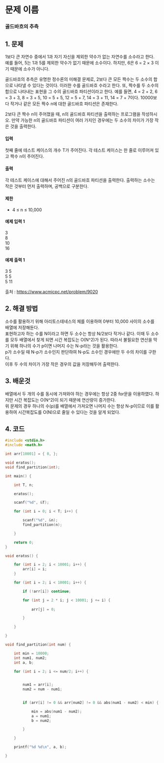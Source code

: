 # 문제 이름
### 골드바흐의 추측

## 1. 문제

1보다 큰 자연수 중에서 1과 자기 자신을 제외한 약수가 없는 자연수를 소수라고 한다. 예를 들어, 5는 1과 5를 제외한 약수가 없기 때문에 소수이다. 하지만, 6은 6 = 2 × 3 이기 때문에 소수가 아니다.

골드바흐의 추측은 유명한 정수론의 미해결 문제로, 2보다 큰 모든 짝수는 두 소수의 합으로 나타낼 수 있다는 것이다. 이러한 수를 골드바흐 수라고 한다. 또, 짝수를 두 소수의 합으로 나타내는 표현을 그 수의 골드바흐 파티션이라고 한다. 예를 들면, 4 = 2 + 2, 6 = 3 + 3, 8 = 3 + 5, 10 = 5 + 5, 12 = 5 + 7, 14 = 3 + 11, 14 = 7 + 7이다. 10000보다 작거나 같은 모든 짝수 n에 대한 골드바흐 파티션은 존재한다.

2보다 큰 짝수 n이 주어졌을 때, n의 골드바흐 파티션을 출력하는 프로그램을 작성하시오. 만약 가능한 n의 골드바흐 파티션이 여러 가지인 경우에는 두 소수의 차이가 가장 작은 것을 출력한다.

#### 입력
첫째 줄에 테스트 케이스의 개수 T가 주어진다. 각 테스트 케이스는 한 줄로 이루어져 있고 짝수 n이 주어진다.


#### 출력
각 테스트 케이스에 대해서 주어진 n의 골드바흐 파티션을 출력한다. 출력하는 소수는 작은 것부터 먼저 출력하며, 공백으로 구분한다.

#### 제한
-  4 ≤ n ≤ 10,000
#### 예제 입력 1
3</br>
8</br>
10</br>
16</br>

#### 예제 출력 1
3 5</br>
5 5</br>
5 11</br>

출처 : https://www.acmicpc.net/problem/9020

## 2. 해결 방법
소수를 활용하기 위해 아리토스테네스의 체를 이용하여 0부터 10,000 사이의 소수를 배열에 저장해둔다.</br>
표현하고자 하는 수를 N이라고 하면 두 소수는 항상 N/2보다 작거나 같다. 이때 두 소수를 모두 배열에서 찾게 되면 시간 복잡도는 O(N^2)가 된다. 따라서 불필요한 연산을 막기 위해 하나의 수가 p이면 나머지 수는 N-p라는 것을 활용한다.</br>
p가 소수일 때 N-p가 소수인지 판단하여 N-p도 소수인 경우에만 두 수의 차이를 구한다. </br>
이후 두 수의 차이가 가장 작은 경우의 값을 저장해두어 출력한다.


## 3. 배운것
배열에서 두 개의 수를 동시에 가져와야 하는 경우에는 항상 2중 for문을 이용하였다. 하지만 시간 복잡도는 O(N^2)이 되기 때문에 연산량이 증가한다.</br>
위 문제의 경우 하나의 수(p)를 배열에서 가져오면 나머지 수는 항상 N-p이므로 이를 활용하여 시간복잡도를 O(N)으로 줄일 수 있다는 것을 알게 되었다.

## 4. 코드

```C++
#include <stdio.h>
#include <math.h>

int arr[10001] = { 0, };

void eratos();
void find_partition(int);

int main() {

	int T, n;

	eratos();

	scanf("%d", &T);

	for (int i = 0; i < T; i++) {

		scanf("%d", &n);
		find_partition(n);

	}

	return 0;
}

void eratos() {

	for (int i = 2; i < 10001; i++) {
		arr[i] = i;
	}

	for (int i = 2; i < 10001; i++) {

		if (!arr[i]) continue;

		for (int j = 2 * i; j < 10001; j += i) {
			
			arr[j] = 0;

		}

	}

}

void find_partition(int num) {

	int min = 10000;
	int num1, num2;
	int a, b;

	for (int i = 2; i <= num/2; i++) {
		

		num1 = arr[i];
		num2 = num - num1;
		

		if (arr[i] != 0 && arr[num2] != 0 && abs(num1 - num2) < min) {

			min = abs(num1 - num2);
			a = num1;
			b = num2;

		}

	}

	printf("%d %d\n", a, b);

}
```
